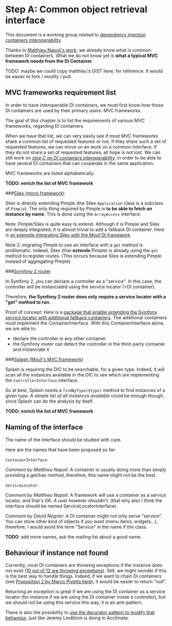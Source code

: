 **Step A**: Common object retrieval interface
=============================================

This document is a working group related to [dependency injection containers interoperability](dependency-injection-meta.md).

Thanks to [Matthieu Napoli's work](https://gist.github.com/mnapoli/6159681), we already know what is common between DI containers. What we do not know yet is **what
a typical MVC framework needs from the DI Container**.

TODO: maybe we could copy matthieu's GIST here, for reference. It would be easier to fork / modify / pull.


MVC frameworks requirement list
-------------------------------

In order to have interoperable DI containers, we must first know how those DI containers are used
by their primary users: MVC frameworks.

The goal of this chapter is to list the requirements of various MVC frameworks, regarding DI containers.

When we have that list, we can very easily see if most MVC frameworks share a common list of requested features or not.
If they share such a set of requested features, we can move on an work on a common interface.
If they do not share a set of requested features, all hope is not lost. We can still work on [*step C* on DI containers interoperability](step-c-inter-di-interop-meta.md),
in order to be able to have several DI containers that can cooperate in the same application. 

MVC frameworks are listed alphabetically.

**TODO: enrich the list of MVC framework**

###[Silex (micro framework)](http://silex.sensiolabs.org/)

Silex is directly extending Pimple (the Silex `Application` class is a subclass of `Pimple`).
The only thing required by Pimple is **to be able to fetch an instance by name**. This is done
using the `ArrayAccess` interface.

Note: Pimple/Silex is quite easy to extend. Although it is Pimple and Silex are deeply integrated,
it is almost trivial to add a fallback DI container. Here is 
[an exemple integrating Silex with the Mouf DI framework](http://mouf-php.com/packages/mouf/mvc.silex-mouf/README.md).

Note 2: migrating Pimple to use an interface with a `get` method is problematic. Indeed, Silex (that **extends** Pimple) is already
using the `get` method to register routes. (This occurs because Silex is extending Pimple instead of aggregating Pimple) 

###[Symfony 2 router](http://symfony.com/doc/current/cookbook/controller/service.html)

In Symfony 2, you can declare a controller as a "service". In this case, the controller will be
instanciated using the service locator (=DI container).

Therefore, **the Symfony 2 router does only require a service locator with a "get" method to run**.

Proof of concept: Here is a [package that enable extending the Symfony service locator with additional
fallback containers](https://github.com/thecodingmachine/interop.symfony.di.git). The additional 
containers must implement the ContainerInterface. With this ContainerInterface alone, we are able
to:

- declare the controller in any other container
- the Symfony router can detect the controller in the third-party container and instanciate it


###[Splash (Mouf's MVC framework)](http://mouf-php.com/packages/mouf/mvc.splash/index.md)

Splash is requiring the DIC to be searchable, for a given type.
Indeed, it will scan all the instances available in the DIC to see which are implementing the `ControllerInterface` interface.

So at best, Splash needs a `findByType($type)` method to find instances of a given type.
A simple *list of all instances available* could be enough though, since Splash can do the analysis by itself.

**TODO: enrich the list of MVC framework**

Naming of the interface
-----------------------

The name of the interface should be studied with care.

Here are the names that have been proposed so far:

`ContainerInterface`:

*Comment by Matthieu Napoli*: A container is usually doing more than simply providing a get/has method, therefore, this
name might not be the best.

`ServiceLocator`: 

*Comment by Matthieu Napoli*: A framework will use a container as a service locator, and that's OK.
A user however shouldn't. (that why also I think the interface should be named ServiceLocatorInterface).

*Comment by David Négrier*: A DI container might not only serve "service". You can store other kind of
objects if you want (menu items, widgets...), therefore, I would avoid the term "Service" in the name
if the class.

**TODO**: add more names, ask the mailing list about a good name.

Behaviour if instance not found
-------------------------------

Currently, most DI containers are throwing exceptions if the instance does not exist ([10 out of 12 are throwing exceptions](https://gist.github.com/mnapoli/6159681)).
Still, we might wonder if this is the best way to handle things. Indeed, if we want to chain DI containers (see
[Proposition 2 by Marco Pivetta here](step-c-inter-di-interop-meta.md)), it would be easier to return "null".

Returning an exception is great if we are using the DI container as a service locator (for instance if
we are using the DI container inside a controller), but we should not be using this service this way, it is
an anti-pattern.

There is also the possibility to [use the decorator pattern to modify that behaviour](https://github.com/jeremeamia/acclimate#container-decorators), 
just like Jeremy Lindblom is doing in Acclimate. 